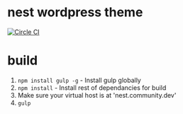 # nest wordpress theme

[![Circle CI](https://circleci.com/gh/nestcommunity/wordpress-theme.svg?style=svg)](https://circleci.com/gh/nestcommunity/wordpress-theme)

# build

1. `npm install gulp -g` - Install gulp globally
2. `npm install` - Install rest of dependancies for build
3. Make sure your virtual host is at 'nest.community.dev'
4. `gulp`
